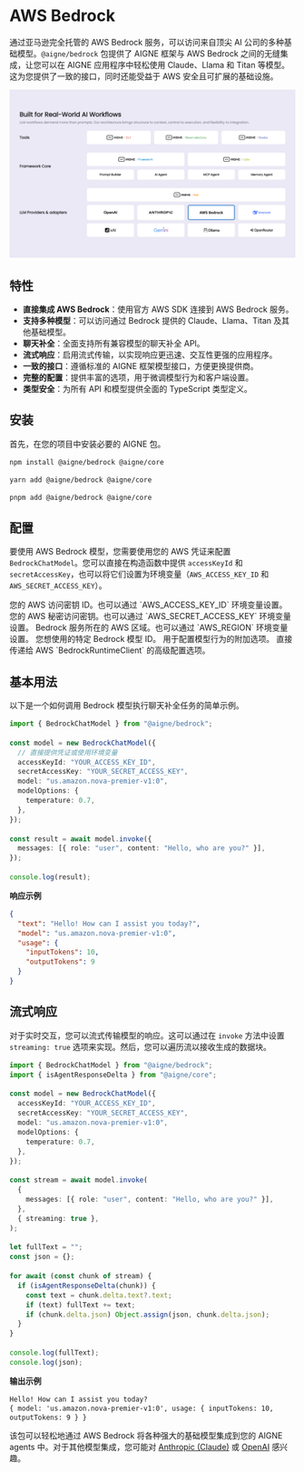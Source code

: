 # AWS Bedrock

通过亚马逊完全托管的 AWS Bedrock 服务，可以访问来自顶尖 AI 公司的多种基础模型。`@aigne/bedrock` 包提供了 AIGNE 框架与 AWS Bedrock 之间的无缝集成，让您可以在 AIGNE 应用程序中轻松使用 Claude、Llama 和 Titan 等模型。这为您提供了一致的接口，同时还能受益于 AWS 安全且可扩展的基础设施。

![AIGNE Bedrock Integration](https://raw.githubusercontent.com/AIGNE-io/aigne-framework/main/assets/aigne-bedrock.png)

## 特性

- **直接集成 AWS Bedrock**：使用官方 AWS SDK 连接到 AWS Bedrock 服务。
- **支持多种模型**：可以访问通过 Bedrock 提供的 Claude、Llama、Titan 及其他基础模型。
- **聊天补全**：全面支持所有兼容模型的聊天补全 API。
- **流式响应**：启用流式传输，以实现响应更迅速、交互性更强的应用程序。
- **一致的接口**：遵循标准的 AIGNE 框架模型接口，方便更换提供商。
- **完整的配置**：提供丰富的选项，用于微调模型行为和客户端设置。
- **类型安全**：为所有 API 和模型提供全面的 TypeScript 类型定义。

## 安装

首先，在您的项目中安装必要的 AIGNE 包。

```bash npm icon=logos:npm
npm install @aigne/bedrock @aigne/core
```

```bash yarn icon=logos:yarn
yarn add @aigne/bedrock @aigne/core
```

```bash pnpm icon=pnpm:pnpm
pnpm add @aigne/bedrock @aigne/core
```

## 配置

要使用 AWS Bedrock 模型，您需要使用您的 AWS 凭证来配置 `BedrockChatModel`。您可以直接在构造函数中提供 `accessKeyId` 和 `secretAccessKey`，也可以将它们设置为环境变量（`AWS_ACCESS_KEY_ID` 和 `AWS_SECRET_ACCESS_KEY`）。

<x-field-group>
  <x-field data-name="accessKeyId" data-type="string" data-required="false">
    <x-field-desc markdown>您的 AWS 访问密钥 ID。也可以通过 `AWS_ACCESS_KEY_ID` 环境变量设置。</x-field-desc>
  </x-field>
  <x-field data-name="secretAccessKey" data-type="string" data-required="false">
    <x-field-desc markdown>您的 AWS 秘密访问密钥。也可以通过 `AWS_SECRET_ACCESS_KEY` 环境变量设置。</x-field-desc>
  </x-field>
  <x-field data-name="region" data-type="string" data-required="false">
    <x-field-desc markdown>Bedrock 服务所在的 AWS 区域。也可以通过 `AWS_REGION` 环境变量设置。</x-field-desc>
  </x-field>
  <x-field data-name="model" data-type="string" data-required="false" data-default="us.amazon.nova-lite-v1:0">
    <x-field-desc markdown>您想使用的特定 Bedrock 模型 ID。</x-field-desc>
  </x-field>
  <x-field data-name="modelOptions" data-type="object" data-required="false">
    <x-field-desc markdown>用于配置模型行为的附加选项。</x-field-desc>
    <x-field data-name="temperature" data-type="number" data-required="false" data-desc="控制模型输出的随机性。"></x-field>
    <x-field data-name="topP" data-type="number" data-required="false" data-desc="核心采样参数。"></x-field>
  </x-field>
  <x-field data-name="clientOptions" data-type="object" data-required="false">
    <x-field-desc markdown>直接传递给 AWS `BedrockRuntimeClient` 的高级配置选项。</x-field-desc>
  </x-field>
</x-field-group>

## 基本用法

以下是一个如何调用 Bedrock 模型执行聊天补全任务的简单示例。

```typescript Bedrock Chat Example icon=logos:typescript
import { BedrockChatModel } from "@aigne/bedrock";

const model = new BedrockChatModel({
  // 直接提供凭证或使用环境变量
  accessKeyId: "YOUR_ACCESS_KEY_ID",
  secretAccessKey: "YOUR_SECRET_ACCESS_KEY",
  model: "us.amazon.nova-premier-v1:0",
  modelOptions: {
    temperature: 0.7,
  },
});

const result = await model.invoke({
  messages: [{ role: "user", content: "Hello, who are you?" }],
});

console.log(result);
```

**响应示例**

```json Response
{
  "text": "Hello! How can I assist you today?",
  "model": "us.amazon.nova-premier-v1:0",
  "usage": {
    "inputTokens": 10,
    "outputTokens": 9
  }
}
```

## 流式响应

对于实时交互，您可以流式传输模型的响应。这可以通过在 `invoke` 方法中设置 `streaming: true` 选项来实现。然后，您可以遍历流以接收生成的数据块。

```typescript Streaming Example icon=logos:typescript
import { BedrockChatModel } from "@aigne/bedrock";
import { isAgentResponseDelta } from "@aigne/core";

const model = new BedrockChatModel({
  accessKeyId: "YOUR_ACCESS_KEY_ID",
  secretAccessKey: "YOUR_SECRET_ACCESS_KEY",
  model: "us.amazon.nova-premier-v1:0",
  modelOptions: {
    temperature: 0.7,
  },
});

const stream = await model.invoke(
  {
    messages: [{ role: "user", content: "Hello, who are you?" }],
  },
  { streaming: true },
);

let fullText = "";
const json = {};

for await (const chunk of stream) {
  if (isAgentResponseDelta(chunk)) {
    const text = chunk.delta.text?.text;
    if (text) fullText += text;
    if (chunk.delta.json) Object.assign(json, chunk.delta.json);
  }
}

console.log(fullText); 
console.log(json);
```

**输出示例**

```text Console Output
Hello! How can I assist you today?
{ model: 'us.amazon.nova-premier-v1:0', usage: { inputTokens: 10, outputTokens: 9 } }
```

该包可以轻松地通过 AWS Bedrock 将各种强大的基础模型集成到您的 AIGNE agents 中。对于其他模型集成，您可能对 [Anthropic (Claude)](./models-anthropic.md) 或 [OpenAI](./models-openai.md) 感兴趣。